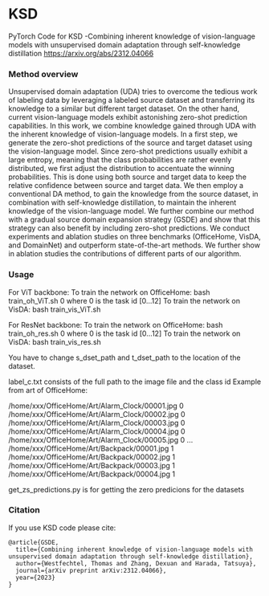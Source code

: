 # KSD
PyTorch Code for KSD -Combining inherent knowledge of vision-language models with unsupervised domain adaptation through self-knowledge distillation
https://arxiv.org/abs/2312.04066

### Method overview
Unsupervised domain adaptation (UDA) tries to overcome the tedious work of labeling data by leveraging a labeled source dataset and transferring its knowledge to a similar but different target dataset. On the other hand, current vision-language models exhibit astonishing zero-shot prediction capabilities. In this work, we combine knowledge gained through UDA with the inherent knowledge of vision-language models.
In a first step, we generate the zero-shot predictions of the source and target dataset using the vision-language model. Since zero-shot predictions usually exhibit a large entropy, meaning that the class probabilities are rather evenly distributed, we first adjust the distribution to accentuate the winning probabilities. This is done using both source and target data to keep the relative confidence between source and target data. We then employ a conventional DA method, to gain the knowledge from the source dataset, in combination with self-knowledge distillation, to maintain the inherent knowledge of the vision-language model. 
We further combine our method with a gradual source domain expansion strategy (GSDE) and show that this strategy can also benefit by including zero-shot predictions. 
We conduct experiments and ablation studies on three benchmarks (OfficeHome, VisDA, and DomainNet) and outperform state-of-the-art methods. We further show in ablation studies the contributions of different parts of our algorithm.

### Usage
For ViT backbone:
To train the network on OfficeHome: 	bash train_oh_ViT.sh 0
where 0 is the task id [0...12]
To train the network on VisDA: 	bash train_vis_ViT.sh

For ResNet backbone:
To train the network on OfficeHome: 	bash train_oh_res.sh 0
where 0 is the task id [0...12]
To train the network on VisDA: 	bash train_vis_res.sh

You have to change s_dset_path and t_dset_path to the location of the dataset.

label_c.txt consists of the full path to the image file and the class id
Example from art of OfficeHome:

/home/xxx/OfficeHome/Art/Alarm_Clock/00001.jpg 0
/home/xxx/OfficeHome/Art/Alarm_Clock/00002.jpg 0
/home/xxx/OfficeHome/Art/Alarm_Clock/00003.jpg 0
/home/xxx/OfficeHome/Art/Alarm_Clock/00004.jpg 0
/home/xxx/OfficeHome/Art/Alarm_Clock/00005.jpg 0
...
/home/xxx/OfficeHome/Art/Backpack/00001.jpg 1
/home/xxx/OfficeHome/Art/Backpack/00002.jpg 1
/home/xxx/OfficeHome/Art/Backpack/00003.jpg 1
/home/xxx/OfficeHome/Art/Backpack/00004.jpg 1

get_zs_predictions.py is for getting the zero predicions for the datasets

### Citation
If you use KSD code please cite:
```text
@article{GSDE,
  title={Combining inherent knowledge of vision-language models with unsupervised domain adaptation through self-knowledge distillation},
  author={Westfechtel, Thomas and Zhang, Dexuan and Harada, Tatsuya},
  journal={arXiv preprint arXiv:2312.04066},
  year={2023}
}
```
